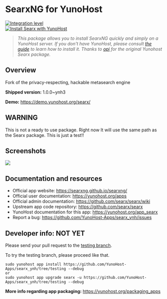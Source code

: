 <!--
N.B.: This README was automatically generated by https://github.com/YunoHost/apps/tree/master/tools/README-generator
It shall NOT be edited by hand.
-->

# SearxNG for YunoHost

[![Integration level](https://dash.yunohost.org/integration/searxng.svg)](https://dash.yunohost.org/appci/app/searxng)  
[![Install Searx with YunoHost](https://install-app.yunohost.org/install-with-yunohost.svg)](https://install-app.yunohost.org/?app=searx)


> *This package allows you to install SearxNG quickly and simply on a YunoHost server.
If you don't have YunoHost, please consult [the guide](https://yunohost.org/#/install) to learn how to install it.
Thanks to [opi](https://github.com/opi) for the original Yunohost Searx package.*

## Overview

Fork of the privacy-respecting, hackable metasearch engine

**Shipped version:** 1.0.0~ynh3

**Demo:** https://demo.yunohost.org/searx/

## WARNING

This is not a ready to use package. Right now It will use the same path as the Searx package. This is just a test!!

## Screenshots

![](./doc/screenshots/Screenshot.png)

## Documentation and resources

* Official app website: https://searxng.github.io/searxng/
* Official user documentation: https://yunohost.org/apps
* Official admin documentation: https://github.com/searx/searx/wiki
* Upstream app code repository: https://github.com/searx/searx
* YunoHost documentation for this app: https://yunohost.org/app_searx
* Report a bug: https://github.com/YunoHost-Apps/searx_ynh/issues

## Developer info: NOT YET

Please send your pull request to the [testing branch](https://github.com/YunoHost-Apps/searx_ynh/tree/testing).

To try the testing branch, please proceed like that.
```
sudo yunohost app install https://github.com/YunoHost-Apps/searx_ynh/tree/testing --debug
or
sudo yunohost app upgrade searx -u https://github.com/YunoHost-Apps/searx_ynh/tree/testing --debug
```

**More info regarding app packaging:** https://yunohost.org/packaging_apps
